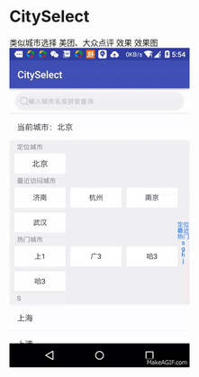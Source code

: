 # CitySelect
类似城市选择 美团、大众点评 效果
效果图
![image](https://github.com/wungko/CitySelect/blob/master/app/src/main/res/raw/demoshow.gif)
